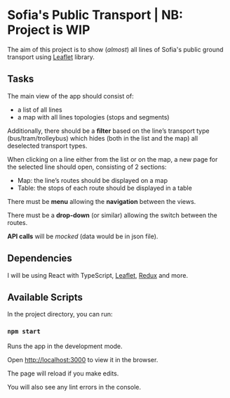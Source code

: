 

# Sofia's Public Transport | NB: Project is WIP

The aim of this project is to show (*almost*) all lines of Sofia's public ground transport using [Leaflet](https://www.npmjs.com/package/leaflet) library.

## Tasks

The main view of the app should consist of:
-   a list of all lines
-   a map with all lines topologies (stops and segments)

Additionally, there should be a **filter** based on the line’s transport type (bus/tram/trolleybus) which hides (both in the list and the map) all deselected transport types.

When clicking on a line either from the list or on the map, a new page for the selected line should open, consisting of 2 sections:
- Map: the line’s routes should be displayed on a map
- Table: the stops of each route should be displayed in a table

There must be **menu** allowing the **navigation** between the views.

There must be a **drop-down** (or similar) allowing the switch between the routes.

**API calls** will be *mocked* (data would be in json file).

## Dependencies

I will be using React with TypeScript, [Leaflet](https://www.npmjs.com/package/leaflet), [Redux](https://www.npmjs.com/package/redux) and more.
  

##  Available Scripts

In the project directory, you can run:

###  `npm start` 

Runs the app in the development mode.

Open [http://localhost:3000](http://localhost:3000) to view it in the browser.

The page will reload if you make edits.

You will also see any lint errors in the console.